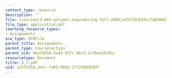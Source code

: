 ```yaml
---
content_type: resource
description: ''
file: /courses/3-064-polymer-engineering-fall-2003/a2537d183dccfa85866317c25b0959d7_4_2.pdf
file_type: application/pdf
learning_resource_types:
- Assignments
ocw_type: OCWFile
parent_title: Assignments
parent_type: CourseSection
parent_uid: 9baf0d58-5a43-92fc-8bc8-3cf6ea26291c
resourcetype: Document
title: 4_2.pdf
uid: a2537d18-3dcc-fa85-8663-17c25b0959d7
---
```

